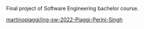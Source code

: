 Final project of Software Engineering bachelor course. 

[martinopiaggi/ing-sw-2022-Piaggi-Perini-Singh](https://github.com/martinopiaggi/ing-sw-2022-Piaggi-Perini-Singh)
